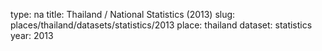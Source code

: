 type: na
title: Thailand / National Statistics (2013)
slug: places/thailand/datasets/statistics/2013
place: thailand
dataset: statistics
year: 2013
